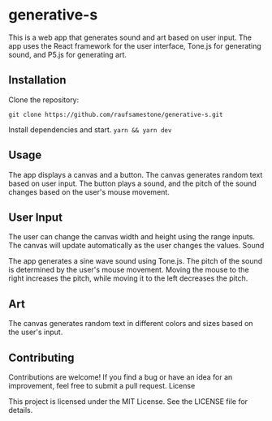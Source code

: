 # generative-s

This is a web app that generates sound and art based on user input. The app uses the React framework for the user interface, Tone.js for generating sound, and P5.js for generating art.

## Installation

Clone the repository: 

`git clone https://github.com/raufsamestone/generative-s.git`

Install dependencies and start. 
`yarn && yarn dev`

## Usage

The app displays a canvas and a button. The canvas generates random text based on user input. The button plays a sound, and the pitch of the sound changes based on the user's mouse movement.

## User Input

The user can change the canvas width and height using the range inputs. The canvas will update automatically as the user changes the values.
Sound

The app generates a sine wave sound using Tone.js. The pitch of the sound is determined by the user's mouse movement. Moving the mouse to the right increases the pitch, while moving it to the left decreases the pitch.

## Art

The canvas generates random text in different colors and sizes based on the user's input.

## Contributing

Contributions are welcome! If you find a bug or have an idea for an improvement, feel free to submit a pull request.
License

This project is licensed under the MIT License. See the LICENSE file for details.